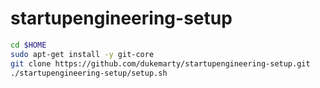 startupengineering-setup
========================

```sh
cd $HOME
sudo apt-get install -y git-core
git clone https://github.com/dukemarty/startupengineering-setup.git
./startupengineering-setup/setup.sh
```
